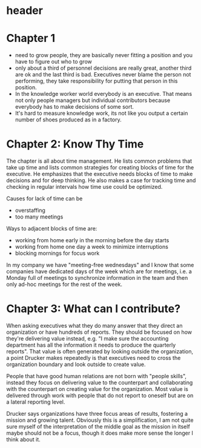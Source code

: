 # header

# Chapter 1

- need to grow people, they are basically never fitting a position and you have to figure out who to grow
- only about a third of personnel decisions are really great, another third are ok and the last third is bad. Executives never blame the person not performing, they take responsibility for putting that person in this position.
- In the knowledge worker world everybody is an executive. That means not only people managers but individual contributors because everybody has to make decisions of some sort.
- It's hard to measure knowledge work, its not like you output a certain number of shoes produced as in a factory.


# Chapter 2: Know Thy Time

The chapter is all about time management. He lists common problems that take up time and lists common strategies for creating blocks of time for the executive. He emphasizes that the executive needs blocks of time to make decisions and for deep thinking. He also makes a case for tracking time and checking in regular intervals how time use could be optimized.

Causes for lack of time can be
- overstaffing
- too many meetings

Ways to adjacent blocks of time are:
- working from home early in the morning before the day starts
- working from home one day a week to minimize interruptions
- blocking mornings for focus work

In my company we have "meeting-free wednesdays" and I know that some companies have dedicated days of the week which are for meetings, i.e. a Monday full of meetings to synchronize information in the team and then only ad-hoc meetings for the rest of the week.

# Chapter 3: What can I contribute?

When asking executives what they do many answer that they direct an organization or have hundreds of reports. They should be focused on how they're delivering value instead, e.g. "I make sure the accounting department has all the information it needs to produce the quarterly reports". That value is often generated by looking outside the organization, a point Drucker makes repeatedly is that executives need to cross the organization boundary and look outside to create value.

People that have good human relations are not born with "people skills", instead they focus on delivering value to the counterpart and collaborating with the counterpart on creating value for the organization. Most value is delivered through work with people that do not report to oneself but are on a lateral reporting level.

Drucker says organizations have three focus areas of results, fostering a mission and growing talent. Obviously this is a simplification, I am not quite sure myself of the interpretation of the middle goal as the mission in itself maybe should not be a focus, though it does make more sense the longer I think about it.
